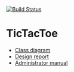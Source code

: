 [![Build Status](https://travis-ci.org/GNNF/TicTacToe.png)](https://travis-ci.org/GNNF/TicTacToe)
# TicTacToe

* [Class diagram](doc/ticTacToe_classDiagram.png)
* [Design report](doc/DesignReport.md)
* [Administrator manual](doc/AdminManual.md)
